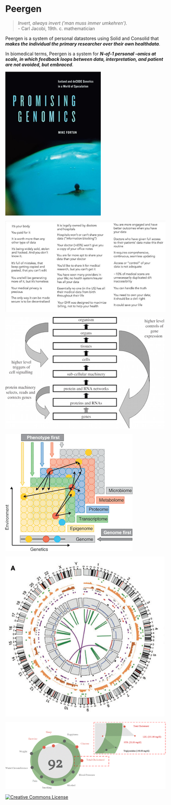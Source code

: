 
# Peergen

<blockquote>
 <em>Invert, always invert ('man muss immer umkehren').</em><br/>
- Carl Jacobi, 19th. c. mathematician
</blockquote>

Peergen is a system of personal datastores using Solid and Consolid that ***makes the individual the primary researcher over their own healthdata***.

In biomedical terms, Peergen is a system for ***N-of-1 personal -omics at scale, in which feedback loops between data, interpretation, and patient are not avoided, but embraced***.

![*Promising Genomics* by Mike Fortun](images/promising_genomics.jpg)

![Eric Topol](images/topol1.jpg)

![Denis Noble - Downward causation](images/causation1.jpg)

![](images/pheno1.gif)

![](images/circos1.png)

![](images/hgraph1.gif)

<a rel="license" href="http://creativecommons.org/licenses/by-nc/4.0/"><img alt="Creative Commons License" style="border-width:0" src="https://i.creativecommons.org/l/by-nc/4.0/80x15.png" /></a> <br />

